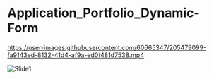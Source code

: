 # Application_Portfolio_Dynamic-Form


https://user-images.githubusercontent.com/60665347/205479099-fa9143ed-8132-41d4-af9a-ed0f481d7538.mp4


![Slide1](https://user-images.githubusercontent.com/60665347/205479008-ed704cae-7c3a-4857-9c91-184f014e3b6d.PNG)
